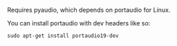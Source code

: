 Requires pyaudio, which depends on portaudio for Linux.

You can install portaudio with dev headers like so:

~~~~
sudo apt-get install portaudio19-dev
~~~~